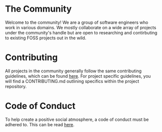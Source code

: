 # The Community

Welcome to the community! We are a group of software engineers who work in various domains. We mostly collaborate on a wide array of projects under the community's handle but are open to researching and contirbuting to existing FOSS projects out in the wild.

# Contributing

All projects in the community generally follow the same contributing guidelines, which can be found [here](./CONTRIBUTING.md). For project specific guidelines, you will find a CONTRIBUTING.md outlining specifics within the project repository. 

# Code of Conduct

To help create a positive social atmosphere, a code of conduct must be adhered to. This can be read [here](./CODE_OF_CONDUCT.md).
